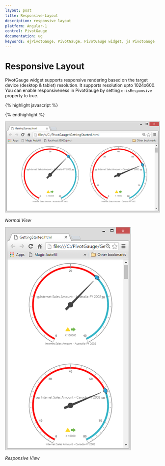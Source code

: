 ```yaml
---
layout: post
title: Responsive-Layout
description: responsive layout
platform: Angular-1
control: PivotGauge
documentation: ug
keywords: ejPivotGauge, PivotGauge, PivotGauge widget, js PivotGauge 
---
```


# Responsive Layout

PivotGauge widget supports responsive rendering based on the target device (desktop & tablet) resolution. It supports resolution upto 1024x600. You can enable responsiveness in PivotGauge by setting `e-isResponsive` property to true.

{% highlight javascript %}

<div ng-controller="PivotGaugeCtrl">
    <div id="PivotGauge1" ej-pivotgauge e-isResponsive="true" />
</div>

{% endhighlight %}

![](Responsive-Layout_images/Responsive1.png)

_Normal View_


![](Responsive-Layout_images/Responsive2.png)

_Responsive View_





